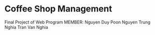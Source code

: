 # Coffee Shop Management
Final Project of Web Program
MEMBER:   Nguyen Duy Poon
          Nguyen Trung Nghia
          Tran Van Nghia
